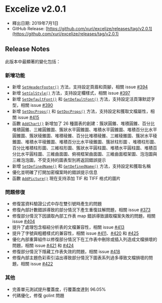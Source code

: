 # Excelize v2.0.1

* 釋出日期: 2019年7月1日
* GitHub Release: [https://github.com/xuri/excelize/releases/tag/v2.0.1](https://github.com/xuri/excelize/releases/tag/v2.0.1)

## Release Notes

此版本中最顯著的變化包括：

### 新增功能

* 新增 [`SetHeaderFooter()`](https://pkg.go.dev/github.com/360EntSecGroup-Skylar/excelize/v2@v2.0.1#File.SetHeaderFooter) 方法，支持設定頁眉和頁腳，相關 issue [#394](https://github.com/xuri/excelize/issues/394)
* 新增 [`SetColStyle()`](https://pkg.go.dev/github.com/360EntSecGroup-Skylar/excelize/v2@v2.0.1#File.SetColStyle) 方法，支持設定欄樣式，相關 issue [#397](https://github.com/xuri/excelize/issues/397)
* 新增 [`SetDefaultFont()`](https://pkg.go.dev/github.com/360EntSecGroup-Skylar/excelize/v2@v2.0.1#File.SetDefaultFont) 和 [`GetDefaultFont()`](https://pkg.go.dev/github.com/360EntSecGroup-Skylar/excelize/v2@v2.0.1#File.GetDefaultFont) 方法，支持設定活頁簿默認字型，相關 issue [#390](https://github.com/xuri/excelize/issues/390)
* 新增 [`SetDocProps()`](https://pkg.go.dev/github.com/360EntSecGroup-Skylar/excelize/v2@v2.0.1#File.SetDocProps) 和 [`GetDocProps()`](https://pkg.go.dev/github.com/360EntSecGroup-Skylar/excelize/v2@v2.0.1#File.GetDocProps) 方法，支持設定和獲取文檔屬性，相關 issue [#415](https://github.com/xuri/excelize/issues/415)
* 函數 [`AddChart()`](https://pkg.go.dev/github.com/360EntSecGroup-Skylar/excelize/v2@v2.0.1#File.AddChart) 新增加了 26 種圖表的創建：簇狀圓錐、堆積圓錐、百分比堆積圓錐、三維圓錐圖、簇狀水平圓錐圖、堆積水平圓錐圖、堆積百分比水平圓錐圖、簇狀稜錐圖、堆積稜錐、百分比堆積稜錐、三維稜錐圖、簇狀水平稜錐圖、堆積水平稜錐圖、堆積百分比水平稜錐圖、簇狀柱形圖 、堆積柱形圖、百分比堆積柱形圖、三維柱形圖、簇狀水平圓柱圖、堆積水平圓柱圖、堆積百分比水平圓柱圖、三維曲面圖、俯視框架曲面圖、三維曲面框架圖、泡泡圖與三維泡泡圖，不受支持的圖表型別將返回錯誤提示
* 新增 [`SetDefinedName()`](https://pkg.go.dev/github.com/360EntSecGroup-Skylar/excelize/v2@v2.0.1#File.SetDefinedName) 和 [`GetDefinedName()`](https://pkg.go.dev/github.com/360EntSecGroup-Skylar/excelize/v2@v2.0.1#File.GetDefinedName) 方法，支持設定和獲取名稱
* 優化並明確了打開加密檔案時的錯誤提示信息
* 函數 [`AddPicture()`](https://pkg.go.dev/github.com/360EntSecGroup-Skylar/excelize/v2@v2.0.1#File.AddPicture) 現在支持添加 TIF 和 TIFF 格式的圖片

### 問題修復

* 修復當資料驗證公式中存在雙引號時產生的問題
* 修復內部計數錯誤導致的部分情況下產生重復註解問題，相關 issue [#373](https://github.com/xuri/excelize/issues/373)
* 修復部分情況下因讀取內部工作表 map 錯誤導致讀取檔案失敗的問題，相關 issue [#404](https://github.com/xuri/excelize/issues/404)
* 提升了處理包含樞紐分析表的文檔兼容性，相關 issue [#413](https://github.com/xuri/excelize/issues/413)
* 提升了字號與粗體樣式的兼容性，相關 issue [#411](https://github.com/xuri/excelize/issues/)、[#420](https://github.com/xuri/excelize/issues/420) 和 [#425](https://github.com/xuri/excelize/issues/425)
* 優化內部重算組件以修復部分情況下在工作表中刪除或插入列造成文檔損壞的問題，相關 issue [#421](https://github.com/xuri/excelize/issues/421) 和 [#424](https://github.com/xuri/excelize/issues/424)
* 修復部分情況下隱藏工作表失效的問題，相關 issue [#418](https://github.com/xuri/excelize/issues/418)
* 修復內部主題色彩索引溢出導致部分情況下圖表系列過多導致文檔損壞的問題，相關 issue [#422](https://github.com/xuri/excelize/issues/422)

### 其他

* 完善單元測試提升覆蓋度，行覆蓋度達到 96.05%
* 代碼優化，修復 golint 問題
